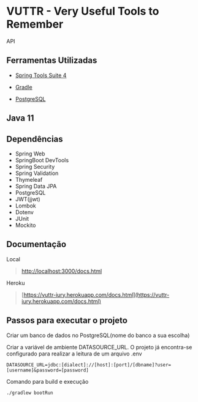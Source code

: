 # VUTTR - Very Useful Tools to Remember

API 

## Ferramentas Utilizadas

* [Spring Tools Suite 4](https://spring.io/tools)

* [Gradle](https://maven.apache.org/download.cgi)

* [PostgreSQL](https://www.postgresql.org)

## Java 11

## Dependências

* Spring Web
* SpringBoot DevTools
* Spring Security
* Spring Validation
* Thymeleaf
* Spring Data JPA
* PostgreSQL
* JWT(jjwt)
* Lombok
* Dotenv
* JUnit
* Mockito



## Documentação

Local

> [http://localhost:3000/docs.html](http://localhost:3000/docs.html)


Heroku

> [https://vuttr-iury.herokuapp.com/docs.html](https://vuttr-iury.herokuapp.com/docs.html)


## Passos para executar o projeto

Criar um banco de dados no PostgreSQL(nome do banco a sua escolha)

Criar a variável de ambiente DATASOURCE_URL. O projeto já encontra-se configurado para realizar a leitura de um arquivo .env

```console
DATASOURCE_URL=jdbc:[dialect]://[host]:[port]/[dbname]?user=[username]&password=[password]
```

Comando para build e execução

```console
./gradlew bootRun
```
